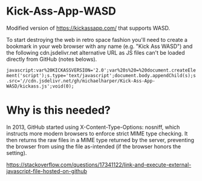 # Kick-Ass-App-WASD
Modified version of https://kickassapp.com/ that supports WASD.

To start destroying the web in retro space fashion you'll need to create a bookmark in your web browser with any name (e.g. "Kick Ass WASD") and the following cdn.jsdelivr.net alternative URL as JS files can't be loaded directly from GitHub (notes belows).
 
`javascript:var%20KICKASSVERSION='2.0';var%20s%20=%20document.createElement('script');s.type='text/javascript';document.body.appendChild(s);s.src='//cdn.jsdelivr.net/gh/michaelharper/Kick-Ass-App-WASD/kickass.js';void(0);`


# Why is this needed?

In 2013, GitHub started using X-Content-Type-Options: nosniff, which instructs more modern browsers to enforce strict MIME type checking. It then returns the raw files in a MIME type returned by the server, preventing the browser from using the file as-intended (if the browser honors the setting).

https://stackoverflow.com/questions/17341122/link-and-execute-external-javascript-file-hosted-on-github
